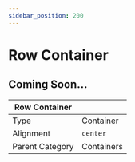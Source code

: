 ```yaml
---
sidebar_position: 200
---
```

    
# Row Container

## Coming Soon...

|     Row Container  ||
| -------- | ------- |
| Type  |  Container | Visibility | Image | Text  |
| Alignment |  `center`     |
| Parent Category    | Containers    |
